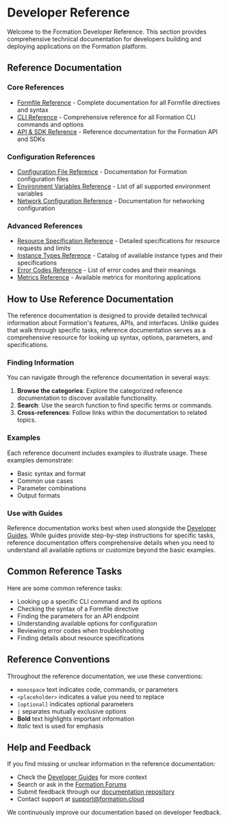 # Developer Reference

Welcome to the Formation Developer Reference. This section provides comprehensive technical documentation for developers building and deploying applications on the Formation platform.

## Reference Documentation

### Core References

* [Formfile Reference](./formfile-reference.md) - Complete documentation for all Formfile directives and syntax
* [CLI Reference](./cli-reference.md) - Comprehensive reference for all Formation CLI commands and options
* [API & SDK Reference](./api-sdk-reference.md) - Reference documentation for the Formation API and SDKs

### Configuration References

* [Configuration File Reference](./configuration-reference.md) - Documentation for Formation configuration files
* [Environment Variables Reference](./environment-variables.md) - List of all supported environment variables
* [Network Configuration Reference](./network-reference.md) - Documentation for networking configuration

### Advanced References

* [Resource Specification Reference](./resource-spec-reference.md) - Detailed specifications for resource requests and limits
* [Instance Types Reference](./instance-types-reference.md) - Catalog of available instance types and their specifications
* [Error Codes Reference](./error-codes.md) - List of error codes and their meanings
* [Metrics Reference](./metrics-reference.md) - Available metrics for monitoring applications

## How to Use Reference Documentation

The reference documentation is designed to provide detailed technical information about Formation's features, APIs, and interfaces. Unlike guides that walk through specific tasks, reference documentation serves as a comprehensive resource for looking up syntax, options, parameters, and specifications.

### Finding Information

You can navigate through the reference documentation in several ways:

1. **Browse the categories**: Explore the categorized reference documentation to discover available functionality.
2. **Search**: Use the search function to find specific terms or commands.
3. **Cross-references**: Follow links within the documentation to related topics.

### Examples

Each reference document includes examples to illustrate usage. These examples demonstrate:

- Basic syntax and format
- Common use cases
- Parameter combinations
- Output formats

### Use with Guides

Reference documentation works best when used alongside the [Developer Guides](../guides/index.md). While guides provide step-by-step instructions for specific tasks, reference documentation offers comprehensive details when you need to understand all available options or customize beyond the basic examples.

## Common Reference Tasks

Here are some common reference tasks:

- Looking up a specific CLI command and its options
- Checking the syntax of a Formfile directive
- Finding the parameters for an API endpoint
- Understanding available options for configuration
- Reviewing error codes when troubleshooting
- Finding details about resource specifications

## Reference Conventions

Throughout the reference documentation, we use these conventions:

- `monospace` text indicates code, commands, or parameters
- `<placeholder>` indicates a value you need to replace
- `[optional]` indicates optional parameters
- `|` separates mutually exclusive options
- **Bold** text highlights important information
- *Italic* text is used for emphasis

## Help and Feedback

If you find missing or unclear information in the reference documentation:

- Check the [Developer Guides](../guides/index.md) for more context
- Search or ask in the [Formation Forums](https://forum.formation.cloud)
- Submit feedback through our [documentation repository](https://github.com/formation-cloud/docs)
- Contact support at support@formation.cloud

We continuously improve our documentation based on developer feedback. 
